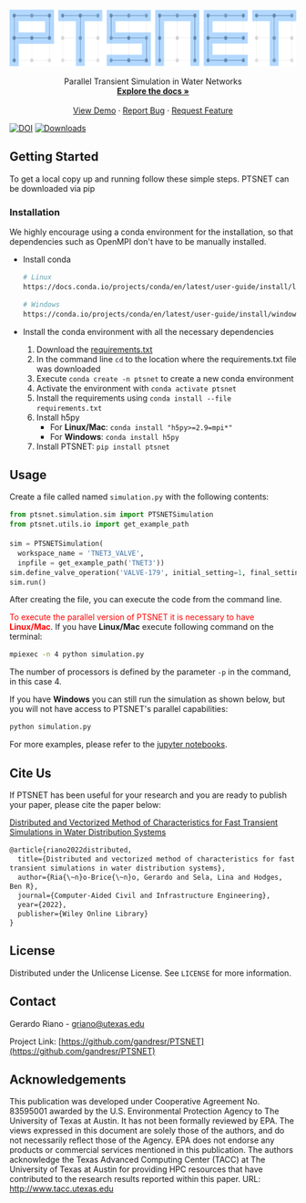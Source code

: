 
<!-- [![Contributors][contributors-shield]][contributors-url] -->
<!-- [![Forks][forks-shield]][forks-url] -->
<!-- [![Stargazers][stars-shield]][stars-url] -->
<!-- [![Issues][issues-shield]][issues-url] -->
<!-- [![The Unlicense][license-shield]][license-url] -->
<!-- [![LinkedIn][linkedin-shield]][linkedin-url] -->


<!-- PROJECT LOGO -->
<br />
<p align="center">
  <a href="https://github.com/gandresr/PTSNET">
    <img src="https://github.com/gandresr/PTSNET/raw/development/docs/images/ptsnet_logo.png" alt="Logo" width="650" height="100">
  </a>


  <p align="center">
    Parallel Transient Simulation in Water Networks
    <br />
    <a href="https://github.com/gandresr/PTSNET"><strong>Explore the docs »</strong></a>
    <br />
    <br />
    <a href="https://github.com/gandresr/PTSNET">View Demo</a>
    ·
    <a href="https://github.com/gandresr/PTSNET/issues">Report Bug</a>
    ·
    <a href="https://github.com/gandresr/PTSNET/issues">Request Feature</a>
  </p>
</p>

[![DOI](https://zenodo.org/badge/359951639.svg)](https://zenodo.org/badge/latestdoi/359951639)
[![Downloads](https://static.pepy.tech/personalized-badge/ptsnet?period=total&units=international_system&left_color=black&right_color=orange&left_text=Downloads)](https://pepy.tech/project/ptsnet)
<!-- TABLE OF CONTENTS -->
<!-- <details open="open">
  <summary><h2 style="display: inline-block">Table of Contents</h2></summary>
  <ol>
    <li>
      <a href="#about-the-project">About The Project</a>
      <ul>
        <li><a href="#built-with">Built With</a></li>
      </ul>
    </li>
    <li>
      <a href="#getting-started">Getting Started</a>
      <ul>
        <li><a href="#prerequisites">Prerequisites</a></li>
        <li><a href="#installation">Installation</a></li>
      </ul>
    </li>
    <li><a href="#usage">Usage</a></li>
    <li><a href="#roadmap">Roadmap</a></li>
    <li><a href="#contributing">Contributing</a></li>
    <li><a href="#license">License</a></li>
    <li><a href="#contact">Contact</a></li>
    <li><a href="#acknowledgements">Acknowledgements</a></li>
  </ol>
</details> -->



<!-- ABOUT THE PROJECT -->
<!-- ## About The Project -->

<!-- [![Product Name Screen Shot][product-screenshot]](https://example.com) -->

<!-- Here's a blank template to get started:
**To avoid retyping too much info. Do a search and replace with your text editor for the following:**
`gandresr`, `PTSNET`, `twitter_handle`, `email`, `project_title`, `project_description`
 -->

<!-- ### Built With -->

<!-- * []()
* []()
* []() -->



<!-- GETTING STARTED -->
## Getting Started

To get a local copy up and running follow these simple steps. PTSNET can be downloaded via pip

### Installation

We highly encourage using a conda environment for the installation, so that dependencies such as OpenMPI don't have to be manually installed.

* Install conda

  ```sh
  # Linux
  https://docs.conda.io/projects/conda/en/latest/user-guide/install/linux.html
  ```
  ```sh
  # Windows
  https://conda.io/projects/conda/en/latest/user-guide/install/windows.html
  ```
* Install the conda environment with all the necessary dependencies

  1. Download the [requirements.txt](https://raw.githubusercontent.com/gandresr/ptsnet/development/requirements.txt)
  2. In the command line `cd` to the location where the requirements.txt file was downloaded
  3. Execute `conda create -n ptsnet` to create a new conda environment
  4. Activate the environment with `conda activate ptsnet`
  5. Install the requirements using `conda install --file requirements.txt`
  6. Install h5py
      - For __Linux/Mac__: `conda install "h5py>=2.9=mpi*"`
      - For __Windows__: `conda install h5py`
  7. Install PTSNET: `pip install ptsnet`


<!-- USAGE EXAMPLES -->
## Usage

Create a file called named `simulation.py` with the following contents:

```python
from ptsnet.simulation.sim import PTSNETSimulation
from ptsnet.utils.io import get_example_path

sim = PTSNETSimulation(
  workspace_name = 'TNET3_VALVE',
  inpfile = get_example_path('TNET3'))
sim.define_valve_operation('VALVE-179', initial_setting=1, final_setting=0, start_time=1, end_time=2)
sim.run()
```

After creating the file, you can execute the code from the command line.

<span style="color:red">To execute the parallel version of PTSNET it is necessary to have __Linux/Mac__</span>. If you have __Linux/Mac__ execute following command on the terminal:
```sh
mpiexec -n 4 python simulation.py
```
The number of processors is defined by the parameter `-p` in the command, in this case 4.

If you have __Windows__ you can still run the simulation as shown below, but you will not have access to PTSNET's parallel capabilities:
```sh
python simulation.py
```
For more examples, please refer to the [jupyter notebooks](https://github.com/gandresr/ptsnet/tree/development/publication).



<!-- ROADMAP -->
<!-- ## Roadmap -->

<!-- See the [open issues](https://github.com/gandresr/PTSNET/issues) for a list of proposed features (and known issues). -->



<!-- CONTRIBUTING -->
<!-- ## Contributing -->

<!-- Contributions are what make the open source community such an amazing place to be learn, inspire, and create. Any contributions you make are **greatly appreciated**. -->

<!-- 1. Fork the Project -->
<!-- 2. Create your Feature Branch (`git checkout -b feature/AmazingFeature`) -->
<!-- 3. Commit your Changes (`git commit -m 'Add some AmazingFeature'`) -->
<!-- 4. Push to the Branch (`git push origin feature/AmazingFeature`) -->
<!-- 5. Open a Pull Request -->


<!-- Cite Us -->
## Cite Us

If PTSNET has been useful for your research and you are ready to publish your paper, please cite the paper below:

[Distributed and Vectorized Method of Characteristics for Fast Transient Simulations in Water Distribution Systems](https://onlinelibrary.wiley.com/doi/full/10.1111/mice.12709)
```
@article{riano2022distributed,
  title={Distributed and vectorized method of characteristics for fast transient simulations in water distribution systems},
  author={Ria{\~n}o-Brice{\~n}o, Gerardo and Sela, Lina and Hodges, Ben R},
  journal={Computer-Aided Civil and Infrastructure Engineering},
  year={2022},
  publisher={Wiley Online Library}
}
```

<!-- LICENSE -->
## License

Distributed under the Unlicense License. See `LICENSE` for more information.



<!-- CONTACT -->
## Contact

Gerardo Riano - griano@utexas.edu

Project Link: [https://github.com/gandresr/PTSNET](https://github.com/gandresr/PTSNET)



<!-- ACKNOWLEDGEMENTS -->
## Acknowledgements

This publication was developed under Cooperative Agreement No. 83595001 awarded by the U.S. Environmental Protection Agency to The University of Texas at Austin. It has not been formally reviewed by EPA. The views expressed in this document are solely those of the authors, and do not necessarily reflect those of the Agency. EPA does not endorse any products or commercial services mentioned in this publication. The authors acknowledge the Texas Advanced Computing Center (TACC) at The University of Texas at Austin for providing HPC resources that have contributed to the research results reported within this paper. URL: http://www.tacc.utexas.edu





<!-- MARKDOWN LINKS & IMAGES -->
<!-- https://www.markdownguide.org/basic-syntax/#reference-style-links -->
[contributors-shield]: https://img.shields.io/github/contributors/gandresr/repo.svg?style=for-the-badge
[contributors-url]: https://github.com/gandresr/repo/graphs/contributors
[forks-shield]: https://img.shields.io/github/forks/gandresr/repo.svg?style=for-the-badge
[forks-url]: https://github.com/gandresr/repo/network/members
[stars-shield]: https://img.shields.io/github/stars/gandresr/repo.svg?style=for-the-badge
[stars-url]: https://github.com/gandresr/repo/stargazers
[issues-shield]: https://img.shields.io/github/issues/gandresr/repo.svg?style=for-the-badge
[issues-url]: https://github.com/gandresr/PTSNET/issues
[license-shield]: https://img.shields.io/github/license/gandresr/repo.svg?style=for-the-badge
[license-url]: https://github.com/gandresr/repo/blob/master/LICENSE.txt
[linkedin-shield]: https://img.shields.io/badge/-LinkedIn-black.svg?style=for-the-badge&logo=linkedin&colorB=555
[linkedin-url]: https://linkedin.com/in/gandresr
